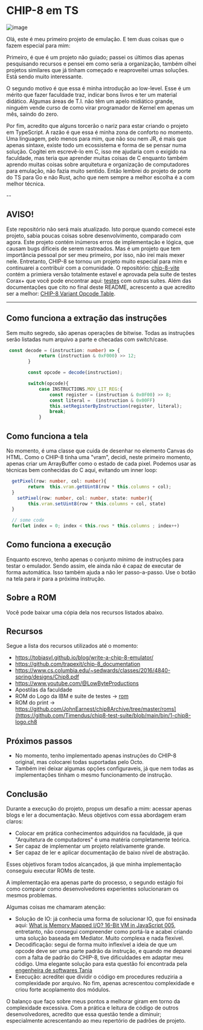 # CHIP-8 em TS
![image](https://github.com/user-attachments/assets/42148870-5bc0-4773-ac92-ed14af3a598f)

Olá, este é meu primeiro projeto de emulação. E tem duas coisas que o fazem especial para mim:

Primeiro, é que é um projeto não guiado; passei os últimos dias apenas pesquisando recursos e pensei em como seria a organização, também olhei projetos similares que já tinham começado e reaproveitei umas soluções. Está sendo muito interessante. 

O segundo motivo é que essa é minha introdução ao low-level. Esse é um mérito que fazer faculdade traz, indicar bons livros e ter um material didático. Algumas áreas de T.I. não têm um apelo midiático grande, ninguém vende curso de como virar programador de Kernel em apenas um mês, saindo do zero. 

Por fim, acredito que alguns torcerão o nariz para estar criando o projeto em TypeScript. A razão é que essa é minha zona de conforto no momento. Uma linguagem, pelo menos para mim, que não sou nem JR, é mais que apenas sintaxe, existe todo um ecossistema e forma de se pensar numa solução. Cogitei em escrevê-lo em C, isso me ajudaria com o exigido na faculdade, mas teria que aprender muitas coisas de C enquanto também aprendo muitas coisas sobre arquitetura e organização de computadores para emulação, não fazia muito sentido. Então lembrei do projeto de porte do TS para Go e não Rust, acho que nem sempre a melhor escolha é a com melhor técnica.

--
## AVISO!
Este repositório não será mais atualizado. Isto porque quando comecei este projeto, sabia poucas coisas sobre desenvolvimento, comparado com agora. Este projeto contém inúmeros erros de implementação e lógica, que causam bugs difíceis de serem rastreados. Mas é um projeto que tem importância pessoal por ser meu primeiro, por isso, não irei mais mexer nele. Entretanto, CHIP-8 se tornou um projeto muito especial para mim e continuarei a contribuir com a comunidade. O repositório: [chip-8-vite]([https://github.com/vini-basilio/chip-8-v2/tree/main](https://github.com/vini-basilio/chip8-vite)) contém a primiera versão totalmente estavel e aprovada pela suíte de testes Corax+ que você pode encontrar aqui: [testes](https://github.com/Timendus/chip8-test-suite/tree/main) com outras suítes. Além das documentações que cito no final deste README, acrescento a que acredito ser a melhor: [CHIP-8 Variant Opcode Table](https://chip8.gulrak.net/#quirk6). 

---
## Como funciona a extração das instruções
Sem muito segredo, são apenas operações de bitwise. Todas as instruções serão listadas num arquivo a parte e checadas com switch/case.
```ts
 const decode = (instruction: number) => {
            return (instruction & 0xF000) >> 12;
        }

        const opcode = decode(instruction);

        switch(opcode){
            case INSTRUCTIONS.MOV_LIT_REG:{
                const register = (instruction & 0x0F00) >> 8;
                const literal =  (instruction & 0x00FF)
                this.setRegisterByInstruction(register, literal);
                break;
            }
```
## Como funciona a tela
No momento, é uma classe que cuida de desenhar no elemento Canvas do HTML. Como o CHIP-8 tinha uma "vram", decidi, neste primeiro momento, apenas criar um ArrayBuffer como o estado de cada pixel. Podemos usar as técnicas bem conhecidas do C aqui, evitando um inner loop: 
```ts
  getPixel(row: number, col: number){
        return  this.vram.getUint8(row * this.columns + col);
  }
    setPixel(row: number, col: number, state: number){
        this.vram.setUint8(row * this.columns + col, state)
  }

  // some code
  for(let index = 0; index < this.rows * this.columns ; index++)
```
## Como funciona a execução
Enquanto escrevo, tenho apenas o conjunto mínimo de instruções para testar o emulador. Sendo assim, ele ainda não é capaz de executar de forma automática. Isso também ajuda a não ler passo-a-passo. Use o botão na tela para ir para a próxima instrução.

## Sobre a ROM
Você pode baixar uma cópia dela nos recursos listados abaixo.

## Recursos
Segue a lista dos recursos utilizados até o momento:
- https://tobiasvl.github.io/blog/write-a-chip-8-emulator/
- https://github.com/trapexit/chip-8_documentation
- https://www.cs.columbia.edu/~sedwards/classes/2016/4840-spring/designs/Chip8.pdf
- https://www.youtube.com/@LowByteProductions
- Apostilas da faculdade
- ROM do Logo da IBM e suite de testes -> [rom](https://github.com/JohnEarnest/chip8Archive/tree/master/roms)
- ROM do print -> https://github.com/JohnEarnest/chip8Archive/tree/master/roms](https://github.com/Timendus/chip8-test-suite/blob/main/bin/1-chip8-logo.ch8

## Próximos passos
- No momento, tenho implementado apenas instruções do CHIP-8 original, mas colocarei todas suportadas pelo Octo.
- Também irei deixar algumas opções configuraveis, já que nem todas as implementações tinham o mesmo funcionamento de instrução.

## Conclusão

Durante a execução do projeto, propus um desafio a mim: acessar apenas blogs e ler a documentação. Meus objetivos com essa abordagem eram claros:

- Colocar em prática conhecimentos adquiridos na faculdade, já que "Arquitetura de computadores" é uma matéria completamente teórica.
- Ser capaz de implementar um projeto relativamente grande.
- Ser capaz de ler e aplicar documentação de baixo nível de abstração.

Esses objetivos foram todos alcançados, já que minha implementação conseguiu executar ROMs de teste.

A implementação era apenas parte do processo, o segundo estágio foi como comparar como desenvolvedores experientes solucionaram os mesmos problemas. 

Algumas coisas me chamaram atenção:

- Solução de IO:  já conhecia uma forma de solucionar IO, que foi ensinada aqui: [What is Memory Mapped I/O? 16-Bit VM in JavaScript 005](https://www.youtube.com/watch?v=hLYGTpvoMgE&list=PLP29wDx6QmW5DdwpdwHCRJsEubS5NrQ9b&index=5), entretanto, não consegui compreender como portá-la e acabei criando uma 
solução baseada em Mediator. Muito complexa e nada flexível. 
- Decodificação: segui de forma muito inflexível a ideia de que um opcode deve ser uma parte padrão da instrução, e quando me deparei com a falta de padrão do CHIP-8, tive dificuldades em adaptar meu código. Uma elegante solução para esta questão foi encontrada pela [engenheira de softwares Tania](https://www.taniarascia.com/writing-an-emulator-in-javascript-chip8/) 
- Execução: acreditei que dividir o código em procedures reduziria a complexidade por arquivo. No fim, apenas acrescentou complexidade e criou forte acoplamento dos módulos.

O balanço que faço sobre meus pontos a melhorar giram em torno da complexidade excessiva. Com a prática e leitura de código de outros desenvolvedores, acredito que essa questão tende a diminuir; especialmente acrescentando ao meu repertório de padrões de projeto.
